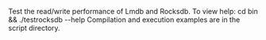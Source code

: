 Test the read/write performance of Lmdb and Rocksdb.
To view help:
cd bin && ./testrocksdb --help
Compilation and execution examples are in the script directory.
